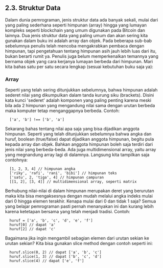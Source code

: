 ## 2.3. Struktur Data

Dalam dunia pemrograman, jenis struktur data ada banyak sekali, mulai dari yang paling sederhana seperti himpunan (array) hingga yang lumayan kompleks seperti blockchain yang umum digunakan pada Bitcoin dan lainnya. Dua jenis struktur data yang paling umum dan akan sering kita gunakan dalam buku ini adalah array dan objek. Pada beberapa sub-bab sebelumnya penulis telah mencoba mengakrabkan pembaca dengan himpunan, tapi pengetahuan tentang himpunan asih jauh lebih luas dari itu, bukan berarti rumit ya. Penulis juga belum memperkenalkan temannya yang bernama objek yang cara kerjanya lumayan berbeda dari himpunan. Mari kita bahas satu per satu secara lengkap (sesuai kebutuhan buku saja ya):

### Array

Seperti yang telah sering ditunjukkan sebelumnya, bahwa himpunan adalah sederet nilai yang dikumpulkan dalam tanda kurung siku (brackets). Disini kata kunci 'sederet' adalah komponen yang paling penting karena meski bila ada 2 himpunan yang mengandung nilai sama dengan urutan berbeda maka komputer tetap menganggapnya berbeda. Contoh:
```
  ['a', 'b'] !== ['b', 'a']
```
Sekarang bahas tentang nilai apa saja yang bisa dijadikan anggota himpunan. Seperti yang telah ditunjukkan sebelumnya bahwa angka dan huruf, boolean (true/false) dapat dijadikan anggota himpunan, begitu pula kepada array dan objek. Bahkan anggota himpunan boleh saja terdiri dari jenis nilai yang berbeda-beda. Ada juga multidimensional array, yaitu array yang megnandung array lagi di dalamnya. Langsung kita tampilkan saja contohnya:
```
  [1, 2, 3, 4] // himpunan angka
  ['riky', 'rafi', 'rani', 'bibi'] // himpunan teks
  ['satu', 2, 'tiga', 4] // himpunan campuran
  [[1, 2], [3, 4]] // multidimensional array, seperti matrix
```
Berhubung nilai-nilai di dalam himpunan merupakan deret yang berurutan maka kita bisa mengaksesnya dengan mudah melalui angka indeks mulai dari 0 hingga elemen terakhir. Kenapa mulai dari 0 dan tidak 1 saja? Semua yang belajar pemrograman pasti pernah menanyakan ini dan kurang lebih karena ketetapan bersama yang telah menjadi tradisi. Contoh:
```
  huruf = ['a', 'b', 'c', 'd', 'e', 'f']
  huruf[0] // dapat 'a'
  huruf[2] // dapat 'c'
```
Bagaimana jika ingin mengambil sebagian elemen dari urutan sekian ke urutan sekian? Kita bisa gunakan slice method dengan contoh seperti ini:
```
  huruf.slice(0, 2) // dapat ['a', 'b', 'c']
  huruf.slice(1, 3) // dapat ['b', 'c', 'd']
  huruf.slice(4) // dapat ['e', 'f']
```
